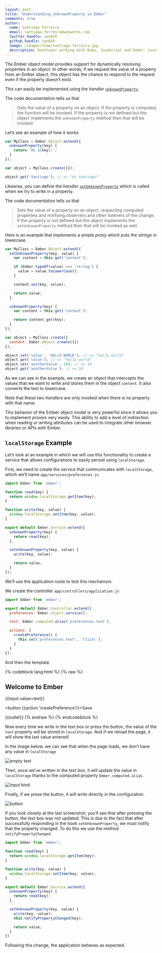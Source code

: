 ```yaml
---
layout: post
title: "Understanding unknownProperty in Ember"
comments: true
author:
  name: Santiago Ferreira
  email: santiago.ferreira@wyeworks.com
  twitter_handle: san650
  github_handle: san650
  image: /images/team/santiago-ferreira.jpg
  description: Developer working with Ruby, JavaScript and Ember. Love working with Free Software in general. Ember and Angular meetup organizer in Montevideo
---
```


The Ember object model provides support for dynamically resolving properties in
an object. In other words, if we request the value of a property from an Ember
object, this object has the chance to respond to the request even if the
property doesn’t exist.

This can easily be implemented using the _handler_
[`unknownProperty`](https://github.com/emberjs/ember.js/blob/e88c64460888f8669a63419493d27226b6131668/packages/ember-metal/lib/property_get.js#L28-L30).

<!--more-->

The code documentation tells us that

> Gets the value of a property on an object. If the property is computed,
  the function will be invoked. If the property is not defined but the
  object implements the `unknownProperty` method then that will be invoked.

Let’s see an example of how it works

```js
var MyClass = Ember.Object.extend({
  unknownProperty(key) {
    return `Hi ${key}!`;
  }
});

var object = MyClass.create({});

object.get('Santiago'); // => "Hi Santiago!"
```

Likewise, you can define the _handler_
[`setUnknownProperty`](https://github.com/emberjs/ember.js/blob/e88c64460888f8669a63419493d27226b6131668/packages/ember-metal/lib/property_set.js#L20-L23)
which is called when we try to write in a property.

The code documentation tells us that

> Sets the value of a property on an object, respecting computed properties and
> notifying observers and other listeners of the change. If the property is not
> defined but the object implements the `setUnknownProperty` method then that
> will be invoked as well.

Here is an example that implements a simple _proxy_ which puts the _strings_ in
lowercase.

```js
var MyClass = Ember.Object.extend({
  setUnknownProperty(key, value) {
    var content = this.get('content');

    if (Ember.typeOf(value) === 'string') {
      value = value.toLowerCase();
    }

    content.set(key, value);

    return value;
  },

  unknownProperty(key) {
    var content = this.get('content');

    return content.get(key);
  }
});

var object = MyClass.create({
  content: Ember.Object.create({})
});

object.set('value', 'HELLO WORLD'); // => "hello world"
object.get('value'); // => "hello world"
object.set('anotherValue', 10); // => 10
object.get('anotherValue'); // => 10
```

As we can see in the example, we create an object that intercepts the values
that we want to write and stores them in the object `content`. It also converts
the text to lowercase.

Note that these two _handlers_ are only invoked when there is no property with
that name.

This behavior of the Ember object model is very powerful since it allows you to
implement _proxies_ very easily. This ability to add a level of indirection
when reading or writing attributes can be used to integrate other browser
libraries or APIs with Ember.

## `localStorage` Example

Let’s look at an example in which we will use this functionality to create a
service that allows configurations to easily persist using `localStorage`.

First, we need to create the service that communicates with `localStorage`,
which we’ll name `app/services/preferences.js`

```js
import Ember from 'ember';

function read(key) {
  return window.localStorage.getItem(key);
}

function write(key, value) {
  window.localStorage.setItem(key, value);
}

export default Ember.Service.extend({
  unknownProperty(key) {
    return read(key);
  },

  setUnknownProperty(key, value) {
    write(key, value);

    return value;
  }
});
```

We’ll use the application route to test this mechanism.

We create the controller `app/controllers/application.js`

```js
import Ember from 'ember';

export default Ember.Controller.extend({
  preferences: Ember.inject.service(),

  text: Ember.computed.alias('preferences.text'),

  actions: {
    createPreference() {
      this.set('preferences.text', 'Click!');
    }
  }
});
```
And then the template

{% codeblock lang:html %}
{% raw %}
<h2 id="title">Welcome to Ember</h2>

{{input value=text}}

<button {{action 'createPreference'}}>Save</button>

{{outlet}}
{% endraw %}
{% endcodeblock %}

Now every time we write in the text box or press the button, the value of the
`text` property will be stored in `localStorage`. And if we reload the page, it
will show the last value entered!

In the image below, we can see that when the page loads, we don’t have any
value in `localStorage`

![empty text](/images/posts/unknownProperty-ember-01.png)

Then, once we’ve written in the text box, it will update the value in
`localStorage` thanks to the computed property `Ember.computed.alias`.

![input bind](/images/posts/unknownProperty-ember-02.png)

Finally, if we press the button, it will write directly in the configuration.

![button](/images/posts/unknownProperty-ember-03.png)

If you look closely at the last screenshot, you’ll see that after pressing the
button, the text box was not updated. This is due to the fact that after
successfully responding in the _hook_ `setUnknownProperty`, we must notify that
the property changed. To do this we use the method `notifyPropertyChanged`.

```js
import Ember from 'ember';

function read(key) {
  return window.localStorage.getItem(key);
}

function write(key, value) {
  window.localStorage.setItem(key, value);
}

export default Ember.Service.extend({
  unknownProperty(key) {
    return read(key);
  },

  setUnknownProperty(key, value) {
    write(key, value);
    this.notifyPropertyChanged(key);

    return value;
  }
})
```

Following this change, the application behaves as expected.
